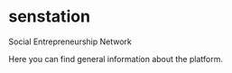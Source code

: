 # senstation
Social Entrepreneurship Network

Here you can find general information about the platform. 
